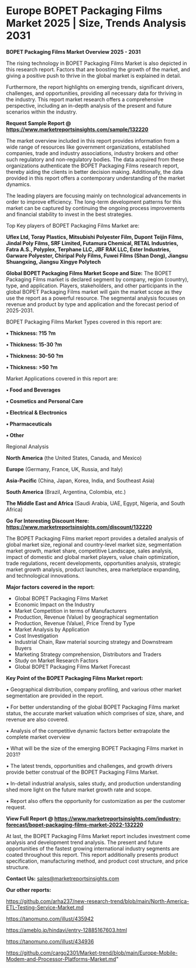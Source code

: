  # Europe BOPET Packaging Films Market 2025 | Size, Trends Analysis 2031

<Strong> BOPET Packaging Films Market Overview 2025 - 2031</strong>

The rising technology in BOPET Packaging Films Market is also depicted in this research report. Factors that are boosting the growth of the market, and giving a positive push to thrive in the global market is explained in detail.

Furthermore, the report highlights on emerging trends, significant drivers, challenges, and opportunities, providing all necessary data for thriving in the industry. This report market research offers a comprehensive perspective, including an in-depth analysis of the present and future scenarios within the industry.

<strong>Request Sample Report @ <a href=https://www.marketreportsinsights.com/sample/132220>https://www.marketreportsinsights.com/sample/132220</a></strong>

The market overview included in this report provides information from a wide range of resources like government organizations, established companies, trade and industry associations, industry brokers and other such regulatory and non-regulatory bodies. The data acquired from these organizations authenticate the BOPET Packaging Films research report, thereby aiding the clients in better decision making. Additionally, the data provided in this report offers a contemporary understanding of the market dynamics.

The leading players are focusing mainly on technological advancements in order to improve efficiency. The long-term development patterns for this market can be captured by continuing the ongoing process improvements and financial stability to invest in the best strategies.

Top Key players of BOPET Packaging Films Market are:

<strong>Uflex Ltd, Toray Plastics, Mitsubishi Polyester Film, Dupont Teijin Films, Jindal Poly Films, SRF Limited, Futamura Chemical, RETAL Industries, Fatra A.S., Polyplex, Terphane LLC, JBF RAK LLC, Ester Industries, Garware Polyester, Chiripal Poly Films, Fuwei Films (Shan Dong), Jiangsu Shuangxing, Jiangsu Xingye Polytech</strong>

<strong><b>Global BOPET Packaging Films Market Scope and Size:</b></strong>
The BOPET Packaging Films market is declared segment by company, region (country), type, and application. Players, stakeholders, and other participants in the global BOPET Packaging Films market will gain the market scope as they use the report as a powerful resource. The segmental analysis focuses on revenue and product by type and application and the forecast period of 2025-2031.

BOPET Packaging Films Market Types covered in this report are:

<strong>• Thickness: ?15 ?m

• Thickness: 15-30 ?m

• Thickness: 30-50 ?m

• Thickness: >50 ?m</strong>

Market Applications covered in this report are:

<strong>• Food and Beverages

• Cosmetics and Personal Care

• Electrical & Electronics

• Pharmaceuticals

• Other</strong> 

Regional Analysis

<strong>North America</strong> (the United States, Canada, and Mexico)

<strong>Europe</strong> (Germany, France, UK, Russia, and Italy)

<strong>Asia-Pacific</strong> (China, Japan, Korea, India, and Southeast Asia)

<strong>South America</strong> (Brazil, Argentina, Colombia, etc.)

<strong>The Middle East and Africa</strong> (Saudi Arabia, UAE, Egypt, Nigeria, and South Africa)

<strong>Go For Interesting Discount Here: <a href=https://www.marketreportsinsights.com/discount/132220>https://www.marketreportsinsights.com/discount/132220</a></strong>

The BOPET Packaging Films market report provides a detailed analysis of global market size, regional and country-level market size, segmentation market growth, market share, competitive Landscape, sales analysis, impact of domestic and global market players, value chain optimization, trade regulations, recent developments, opportunities analysis, strategic market growth analysis, product launches, area marketplace expanding, and technological innovations.

<strong><b>Major factors covered in the report:</b></strong>
<ul>
  <li>Global BOPET Packaging Films Market </li>
  <li>Economic Impact on the Industry</li>
  <li>Market Competition in terms of Manufacturers</li>
  <li>Production, Revenue (Value) by geographical segmentation</li>
  <li>Production, Revenue (Value), Price Trend by Type</li>
  <li>Market Analysis by Application</li>
  <li>Cost Investigation</li>
  <li>Industrial Chain, Raw material sourcing strategy and Downstream Buyers</li>
  <li>Marketing Strategy comprehension, Distributors and Traders</li>
  <li>Study on Market Research Factors</li>
  <li>Global BOPET Packaging Films Market Forecast</li>
</ul>

<strong><b>Key Point of the BOPET Packaging Films Market report:</b></strong>

• Geographical distribution, company profiling, and various other market segmentation are provided in the report.

• For better understanding of the global BOPET Packaging Films market status, the accurate market valuation which comprises of size, share, and revenue are also covered.

• Analysis of the competitive dynamic factors better extrapolate the complete market overview

• What will be the size of the emerging BOPET Packaging Films market in 2031?

• The latest trends, opportunities and challenges, and growth drivers provide better construal of the BOPET Packaging Films Market.

• In-detail industrial analysis, sales study, and production understanding shed more light on the future market growth rate and scope.

• Report also offers the opportunity for customization as per the customer request.

<strong><b>View Full Report @ <a href=https://www.marketreportsinsights.com/industry-forecast/bopet-packaging-films-market-2022-132220>https://www.marketreportsinsights.com/industry-forecast/bopet-packaging-films-market-2022-132220</a></b></strong>


At last, the BOPET Packaging Films Market report includes investment come analysis and development trend analysis. The present and future opportunities of the fastest growing international industry segments are coated throughout this report. This report additionally presents product specification, manufacturing method, and product cost structure, and price structure.

<strong>Contact Us:</strong>
sales@marketreportsinsights.com

<strong>Our other reports:</strong>

<a href=https://github.com/arha237/new-research-trend/blob/main/North-America-ETL-Testing-Service-Market.md>https://github.com/arha237/new-research-trend/blob/main/North-America-ETL-Testing-Service-Market.md</a>

<a href=https://tanomuno.com/illust/435942>https://tanomuno.com/illust/435942</a>

<a href=https://ameblo.jp/hindavi/entry-12885167603.html>https://ameblo.jp/hindavi/entry-12885167603.html</a>

<a href=https://tanomuno.com/illust/434936>https://tanomuno.com/illust/434936</a>

<a href=https://github.com/cargo2301/Market-trend/blob/main/Europe-Mobile-Modem-and-Processor-Platforms-Market.md>https://github.com/cargo2301/Market-trend/blob/main/Europe-Mobile-Modem-and-Processor-Platforms-Market.md</a>"
